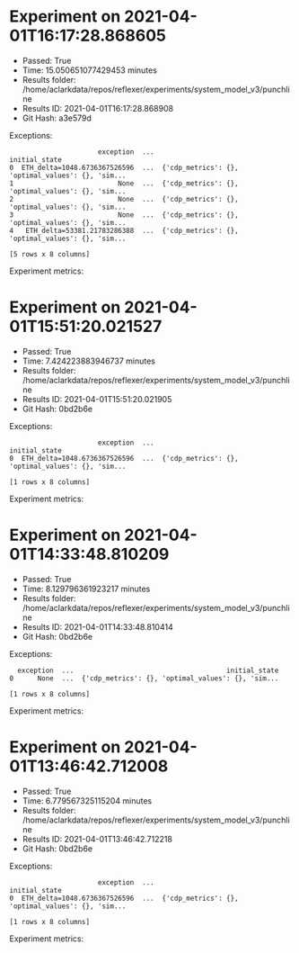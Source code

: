 
# Experiment on 2021-04-01T16:17:28.868605
* Passed: True
* Time: 15.050651077429453 minutes
* Results folder: /home/aclarkdata/repos/reflexer/experiments/system_model_v3/punchline
* Results ID: 2021-04-01T16:17:28.868908
* Git Hash: a3e579d

Exceptions:

```
                      exception  ...                                      initial_state
0  ETH_delta=1048.6736367526596  ...  {'cdp_metrics': {}, 'optimal_values': {}, 'sim...
1                          None  ...  {'cdp_metrics': {}, 'optimal_values': {}, 'sim...
2                          None  ...  {'cdp_metrics': {}, 'optimal_values': {}, 'sim...
3                          None  ...  {'cdp_metrics': {}, 'optimal_values': {}, 'sim...
4   ETH_delta=53381.21783286388  ...  {'cdp_metrics': {}, 'optimal_values': {}, 'sim...

[5 rows x 8 columns]
```

Experiment metrics:

    
# Experiment on 2021-04-01T15:51:20.021527
* Passed: True
* Time: 7.424223883946737 minutes
* Results folder: /home/aclarkdata/repos/reflexer/experiments/system_model_v3/punchline
* Results ID: 2021-04-01T15:51:20.021905
* Git Hash: 0bd2b6e

Exceptions:

```
                      exception  ...                                      initial_state
0  ETH_delta=1048.6736367526596  ...  {'cdp_metrics': {}, 'optimal_values': {}, 'sim...

[1 rows x 8 columns]
```

Experiment metrics:

    
# Experiment on 2021-04-01T14:33:48.810209
* Passed: True
* Time: 8.129796361923217 minutes
* Results folder: /home/aclarkdata/repos/reflexer/experiments/system_model_v3/punchline
* Results ID: 2021-04-01T14:33:48.810414
* Git Hash: 0bd2b6e

Exceptions:

```
  exception  ...                                      initial_state
0      None  ...  {'cdp_metrics': {}, 'optimal_values': {}, 'sim...

[1 rows x 8 columns]
```

Experiment metrics:

    
# Experiment on 2021-04-01T13:46:42.712008
* Passed: True
* Time: 6.779567325115204 minutes
* Results folder: /home/aclarkdata/repos/reflexer/experiments/system_model_v3/punchline
* Results ID: 2021-04-01T13:46:42.712218
* Git Hash: 0bd2b6e

Exceptions:

```
                      exception  ...                                      initial_state
0  ETH_delta=1048.6736367526596  ...  {'cdp_metrics': {}, 'optimal_values': {}, 'sim...

[1 rows x 8 columns]
```

Experiment metrics:

    